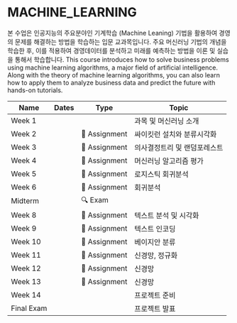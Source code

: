 # MACHINE_LEARNING

본 수업은 인공지능의 주요분야인 기계학습 (Machine Leaning) 기법을 활용하여 경영의 문제를 해결하는 방법을 학습하는 입문 교과목입니다. 주요 머신러닝 기법의 개념을 학습한 후, 이를 적용하여 경영데이터를 분석하고 미래를 예측하는 방법을 이론 및 실습을 통해서 학습합니다. This course introduces how to solve business problems using machine learning algorithms, a major field of artificial intelligence. Along with the theory of machine learning algorithms, you can also learn how to apply them to analyze business data and predict the future with hands-on tutorials. 

|Name                                    |Dates|Type         |Topic                      |
|----------------------------------------|-----|-------------|---------------------------|
|Week 1                                  |     |             |과목 및 머신러닝 소개       |          
|Week 2                                  |     |📌 Assignment|싸이킷런 설치와 분류시각화  |          
|Week 3                                  |     |📌 Assignment|의사결정트리 및 랜덤포레스트|         
|Week 4                                  |     |📌 Assignment|머신러닝 알고리즘 평가      |         
|Week 5                                  |     |📌 Assignment|로지스틱 회귀분석      |          |
|Week 6                                  |     |📌 Assignment|회귀분석           |          |
|Midterm                                 |     |🔍 Exam      |               |          |
|Week 8                                  |     |📌 Assignment|텍스트 분석 및 시각화   |          |
|Week 9                                  |     |📌 Assignment|텍스트 인코딩        |          |
|Week 10                                 |     |📌 Assignment|베이지안 분류        |          |
|Week 11                                 |     |📌 Assignment|신경망, 정규화       |          |
|Week 12                                 |     |📌 Assignment|신경망            |          |
|Week 13                                 |     |📌 Assignment|신경망            |          |
|Week 14                                 |     |             |프로젝트 준비        |          |
|Final Exam                              |     |             |프로젝트 발표        |          |
